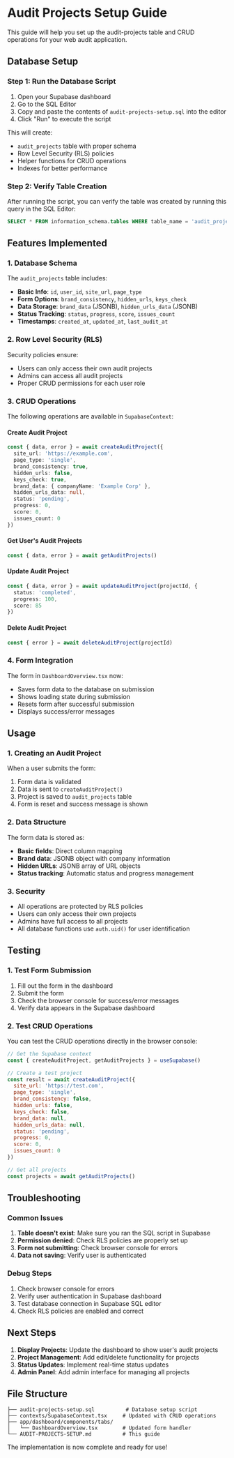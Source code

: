 # Audit Projects Setup Guide

This guide will help you set up the audit-projects table and CRUD operations for your web audit application.

## Database Setup

### Step 1: Run the Database Script

1. Open your Supabase dashboard
2. Go to the SQL Editor
3. Copy and paste the contents of `audit-projects-setup.sql` into the editor
4. Click "Run" to execute the script

This will create:
- `audit_projects` table with proper schema
- Row Level Security (RLS) policies
- Helper functions for CRUD operations
- Indexes for better performance

### Step 2: Verify Table Creation

After running the script, you can verify the table was created by running this query in the SQL Editor:

```sql
SELECT * FROM information_schema.tables WHERE table_name = 'audit_projects';
```

## Features Implemented

### 1. Database Schema

The `audit_projects` table includes:
- **Basic Info**: `id`, `user_id`, `site_url`, `page_type`
- **Form Options**: `brand_consistency`, `hidden_urls`, `keys_check`
- **Data Storage**: `brand_data` (JSONB), `hidden_urls_data` (JSONB)
- **Status Tracking**: `status`, `progress`, `score`, `issues_count`
- **Timestamps**: `created_at`, `updated_at`, `last_audit_at`

### 2. Row Level Security (RLS)

Security policies ensure:
- Users can only access their own audit projects
- Admins can access all audit projects
- Proper CRUD permissions for each user role

### 3. CRUD Operations

The following operations are available in `SupabaseContext`:

#### Create Audit Project
```typescript
const { data, error } = await createAuditProject({
  site_url: 'https://example.com',
  page_type: 'single',
  brand_consistency: true,
  hidden_urls: false,
  keys_check: true,
  brand_data: { companyName: 'Example Corp' },
  hidden_urls_data: null,
  status: 'pending',
  progress: 0,
  score: 0,
  issues_count: 0
})
```

#### Get User's Audit Projects
```typescript
const { data, error } = await getAuditProjects()
```

#### Update Audit Project
```typescript
const { data, error } = await updateAuditProject(projectId, {
  status: 'completed',
  progress: 100,
  score: 85
})
```

#### Delete Audit Project
```typescript
const { error } = await deleteAuditProject(projectId)
```

### 4. Form Integration

The form in `DashboardOverview.tsx` now:
- Saves form data to the database on submission
- Shows loading state during submission
- Resets form after successful submission
- Displays success/error messages

## Usage

### 1. Creating an Audit Project

When a user submits the form:
1. Form data is validated
2. Data is sent to `createAuditProject()`
3. Project is saved to `audit_projects` table
4. Form is reset and success message is shown

### 2. Data Structure

The form data is stored as:
- **Basic fields**: Direct column mapping
- **Brand data**: JSONB object with company information
- **Hidden URLs**: JSONB array of URL objects
- **Status tracking**: Automatic status and progress management

### 3. Security

- All operations are protected by RLS policies
- Users can only access their own projects
- Admins have full access to all projects
- All database functions use `auth.uid()` for user identification

## Testing

### 1. Test Form Submission

1. Fill out the form in the dashboard
2. Submit the form
3. Check the browser console for success/error messages
4. Verify data appears in the Supabase dashboard

### 2. Test CRUD Operations

You can test the CRUD operations directly in the browser console:

```javascript
// Get the Supabase context
const { createAuditProject, getAuditProjects } = useSupabase()

// Create a test project
const result = await createAuditProject({
  site_url: 'https://test.com',
  page_type: 'single',
  brand_consistency: false,
  hidden_urls: false,
  keys_check: false,
  brand_data: null,
  hidden_urls_data: null,
  status: 'pending',
  progress: 0,
  score: 0,
  issues_count: 0
})

// Get all projects
const projects = await getAuditProjects()
```

## Troubleshooting

### Common Issues

1. **Table doesn't exist**: Make sure you ran the SQL script in Supabase
2. **Permission denied**: Check RLS policies are properly set up
3. **Form not submitting**: Check browser console for errors
4. **Data not saving**: Verify user is authenticated

### Debug Steps

1. Check browser console for errors
2. Verify user authentication in Supabase dashboard
3. Test database connection in Supabase SQL editor
4. Check RLS policies are enabled and correct

## Next Steps

1. **Display Projects**: Update the dashboard to show user's audit projects
2. **Project Management**: Add edit/delete functionality for projects
3. **Status Updates**: Implement real-time status updates
4. **Admin Panel**: Add admin interface for managing all projects

## File Structure

```
├── audit-projects-setup.sql          # Database setup script
├── contexts/SupabaseContext.tsx     # Updated with CRUD operations
├── app/dashboard/components/tabs/
│   └── DashboardOverview.tsx        # Updated form handler
└── AUDIT-PROJECTS-SETUP.md          # This guide
```

The implementation is now complete and ready for use!
